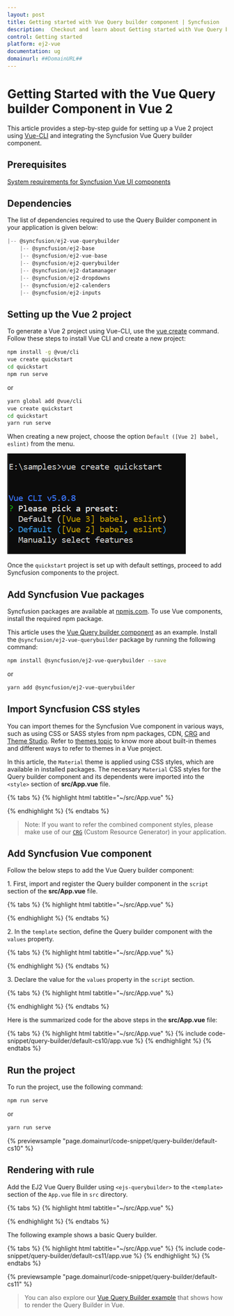 ```yaml
---
layout: post
title: Getting started with Vue Query builder component | Syncfusion
description:  Checkout and learn about Getting started with Vue Query builder component of Syncfusion Essential JS 2 and more details.
control: Getting started 
platform: ej2-vue
documentation: ug
domainurl: ##DomainURL##
---
```


# Getting Started with the Vue Query builder Component in Vue 2

This article provides a step-by-step guide for setting up a Vue 2 project using [Vue-CLI](https://cli.vuejs.org/) and integrating the Syncfusion Vue Query builder component.

## Prerequisites

[System requirements for Syncfusion Vue UI components](https://ej2.syncfusion.com/vue/documentation/system-requirements/)

## Dependencies

The list of dependencies required to use the Query Builder component in your application is given below:

```js
|-- @syncfusion/ej2-vue-querybuilder
    |-- @syncfusion/ej2-base
    |-- @syncfusion/ej2-vue-base
    |-- @syncfusion/ej2-querybuilder
    |-- @syncfusion/ej2-datamanager
    |-- @syncfusion/ej2-dropdowns
    |-- @syncfusion/ej2-calenders
    |-- @syncfusion/ej2-inputs
```

## Setting up the Vue 2 project

To generate a Vue 2 project using Vue-CLI, use the [vue create](https://cli.vuejs.org/#getting-started) command. Follow these steps to install Vue CLI and create a new project:

```bash
npm install -g @vue/cli
vue create quickstart
cd quickstart
npm run serve
```

or

```bash
yarn global add @vue/cli
vue create quickstart
cd quickstart
yarn run serve
```

When creating a new project, choose the option `Default ([Vue 2] babel, eslint)` from the menu.

![Vue 2 project](../appearance/images/vue2-terminal.png)

Once the `quickstart` project is set up with default settings, proceed to add Syncfusion components to the project.

## Add Syncfusion Vue packages

Syncfusion packages are available at [npmjs.com](https://www.npmjs.com/search?q=ej2-vue). To use Vue components, install the required npm package.

This article uses the [Vue Query builder component](https://www.syncfusion.com/vue-components/vue-query-builder) as an example. Install the `@syncfusion/ej2-vue-querybuilder` package by running the following command:

```bash
npm install @syncfusion/ej2-vue-querybuilder --save
```
or

```bash
yarn add @syncfusion/ej2-vue-querybuilder
```

## Import Syncfusion CSS styles

You can import themes for the Syncfusion Vue component in various ways, such as using CSS or SASS styles from npm packages, CDN, [CRG](https://ej2.syncfusion.com/javascript/documentation/common/custom-resource-generator/) and [Theme Studio](https://ej2.syncfusion.com/vue/documentation/appearance/theme-studio/). Refer to [themes topic](https://ej2.syncfusion.com/vue/documentation/appearance/theme/) to know more about built-in themes and different ways to refer to themes in a Vue project.

In this article, the `Material` theme is applied using CSS styles, which are available in installed packages. The necessary `Material` CSS styles for the Query builder component and its dependents were imported into the `<style>` section of **src/App.vue** file.

{% tabs %}
{% highlight html tabtitle="~/src/App.vue" %}

<style>
@import "../node_modules/@syncfusion/ej2-base/styles/material.css";
@import "../node_modules/@syncfusion/ej2-buttons/styles/material.css";
@import "../node_modules/@syncfusion/ej2-splitbuttons/styles/material.css";
@import "../node_modules/@syncfusion/ej2-dropdowns/styles/material.css";
@import "../node_modules/@syncfusion/ej2-inputs/styles/material.css";
@import "../node_modules/@syncfusion/ej2-lists/styles/material.css";
@import "../node_modules/@syncfusion/ej2-popups/styles/material.css";
@import "../node_modules/@syncfusion/ej2-calendars/styles/material.css";
@import "../node_modules/@syncfusion/ej2-vue-querybuilder/styles/material.css";
</style>

{% endhighlight %}
{% endtabs %}

>Note: If you want to refer the combined component styles, please make use of our [`CRG`](https://crg.syncfusion.com/) (Custom Resource Generator) in your application.

## Add Syncfusion Vue component

Follow the below steps to add the Vue Query builder component:

1\. First, import and register the Query builder component in the `script` section of the **src/App.vue** file.

{% tabs %}
{% highlight html tabtitle="~/src/App.vue" %}

<script>
import { QueryBuilderComponent, ColumnDirective, ColumnsDirective } from "@syncfusion/ej2-vue-querybuilder";

export default {
    components: {
        'ejs-querybuilder': QueryBuilderComponent,
        'e-column': ColumnDirective,
        'e-columns': ColumnsDirective
    }
}
</script>

{% endhighlight %}
{% endtabs %}

2\. In the `template` section, define the Query builder component with the `values` property.

{% tabs %}
{% highlight html tabtitle="~/src/App.vue" %}

<template>
    <div class="control-section">
        <div class="col-lg-12 querybuilder-control">
            <ejs-querybuilder width="70%">
                <e-columns>
                    <e-column field='EmployeeID' label='Employee ID' type='number' />
                    <e-column field='FirstName' label='First Name' type='string' />
                    <e-column field='TitleOfCourtesy' label='Title Of Courtesy' type='boolean' :values="values" />
                    <e-column field='Title' label='Title' type='string' />
                    <e-column field='HireDate' label='Hire Date' type='date' format='dd/MM/yyyy' />
                    <e-column field='Country' label='Country' type='string' />
                    <e-column field='City' label='City' type='string' />
                </e-columns>
            </ejs-querybuilder>
        </div>
    </div>
</template>

{% endhighlight %}
{% endtabs %}

3\. Declare the value for the `values` property in the `script` section. 

{% tabs %}
{% highlight html tabtitle="~/src/App.vue" %}

<script>
data: function() {
    return {
        values: ['Mr.', 'Mrs.']
    };
}
</script>

{% endhighlight %}
{% endtabs %}


Here is the summarized code for the above steps in the **src/App.vue** file:

{% tabs %}
{% highlight html tabtitle="~/src/App.vue" %}
{% include code-snippet/query-builder/default-cs10/app.vue %}
{% endhighlight %}
{% endtabs %}

## Run the project

To run the project, use the following command:

```bash
npm run serve
```

or

```bash
yarn run serve
```
        
{% previewsample "page.domainurl/code-snippet/query-builder/default-cs10" %}

## Rendering with rule

Add the EJ2 Vue Query Builder using `<ejs-querybuilder>` to the `<template>` section of the `App.vue` file in `src` directory.

{% tabs %}
{% highlight html tabtitle="~/src/App.vue" %}

<template>
    <div class="control-section">
        <div class="col-lg-12 querybuilder-control">
            <ejs-querybuilder :dataSource="dataSource" :rule="importRules" width="70%">
                <e-columns>
                    <e-column field='EmployeeID' label='Employee ID' type='number' />
                    <e-column field='FirstName' label='First Name' type='string' />
                    <e-column field='TitleOfCourtesy' label='Title Of Courtesy' type='boolean' :values="values" />
                    <e-column field='Title' label='Title' type='string' />
                    <e-column field='HireDate' label='Hire Date' type='date' format='dd/MM/yyyy' />
                    <e-column field='Country' label='Country' type='string' />
                    <e-column field='City' label='City' type='string' />
                </e-columns>
            </ejs-querybuilder>
        </div>
    </div>
</template>

<style>
    .e-query-builder {
        margin: 0 auto;
    }
</style>

<script>
import { QueryBuilderComponent, ColumnDirective, ColumnsDirective } from "@syncfusion/ej2-vue-querybuilder";

export default {
  components: {
    'ejs-querybuilder': QueryBuilderComponent,
    'e-column': ColumnDirective,
    'e-columns': ColumnsDirective
  },
  data: function() {
    return {
      dataSource: employeeData,
      values: ['Mr.', 'Mrs.'],
      importRules: {
        'condition': 'and',
        'rules': [{
                'label': 'Employee ID',
                'field': 'EmployeeID',
                'type': 'number',
                'operator': 'equal',
                'value': 1
            },
            {
                'label': 'Title',
                'field': 'Title',
                'type': 'string',
                'operator': 'equal',
                'value': 'Sales Manager'
            }]
        }
    };
  }
}
var employeeData = [{
      'EmployeeID': 1,
      'FirstName': 'Nancy',
      'Title': 'Sales Representative',
      'TitleOfCourtesy': 'Ms.',
      'HireDate': '22/07/2001',
      'City': 'Seattle',
      'Country': 'USA'
    },
    {
      'EmployeeID': 2,
      'FirstName': 'Andrew',
      'Title': 'Vice President',
      'TitleOfCourtesy': 'Dr.',
      'HireDate': '21/04/2003',
      'City': 'Tacoma',
      'Country': 'USA'
    },
    {
      'EmployeeID': 3,
      'FirstName': 'Janet',
      'Title': 'Sales Representative',
      'TitleOfCourtesy': 'Ms.',
      'HireDate': '22/07/2001',
      'City': 'Kirkland',
      'Country': 'USA'
    }];
</script>

{% endhighlight %}
{% endtabs %}

The following example shows a basic Query builder.

{% tabs %}
{% highlight html tabtitle="~/src/App.vue" %}
{% include code-snippet/query-builder/default-cs11/app.vue %}
{% endhighlight %}
{% endtabs %}
        
{% previewsample "page.domainurl/code-snippet/query-builder/default-cs11" %}

> You can also explore our [Vue Query Builder example](https://ej2.syncfusion.com/vue/demos/#/material/query-builder/getting-started) that shows how to render the Query Builder in Vue.